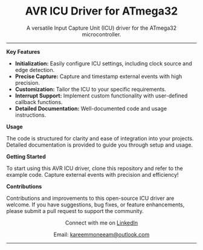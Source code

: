 <!-- AVR ICU Driver for ATmega32 -->


<h1 align="center">AVR ICU Driver for ATmega32</h1>

<p align="center">
  A versatile Input Capture Unit (ICU) driver for the ATmega32 microcontroller.
</p>

---

**Key Features**

- **Initialization:** Easily configure ICU settings, including clock source and edge detection.
- **Precise Capture:** Capture and timestamp external events with high precision.
- **Customization:** Tailor the ICU to your specific requirements.
- **Interrupt Support:** Implement custom functionality with user-defined callback functions.
- **Detailed Documentation:** Well-documented code and usage instructions.

**Usage**

The code is structured for clarity and ease of integration into your projects. Detailed documentation is provided to guide you through setup and usage.

**Getting Started**

To start using this AVR ICU driver, clone this repository and refer to the example code. Capture external events with precision and efficiency!

**Contributions**

Contributions and improvements to this open-source ICU driver are welcome. If you have suggestions, bug fixes, or feature enhancements, please submit a pull request to support the community.

<div align="center">
  <p>Connect with me on <a href="https://www.linkedin.com/in/kareemmoneeam/">LinkedIn</a></p>
  <p>Email: <a href="mailto:kareemmoneeam@outlook.com">kareemmoneeam@outlook.com</a></p>
</div>

---

</div>
